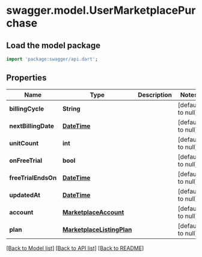 # swagger.model.UserMarketplacePurchase

## Load the model package
```dart
import 'package:swagger/api.dart';
```

## Properties
Name | Type | Description | Notes
------------ | ------------- | ------------- | -------------
**billingCycle** | **String** |  | [default to null]
**nextBillingDate** | [**DateTime**](DateTime.md) |  | [default to null]
**unitCount** | **int** |  | [default to null]
**onFreeTrial** | **bool** |  | [default to null]
**freeTrialEndsOn** | [**DateTime**](DateTime.md) |  | [default to null]
**updatedAt** | [**DateTime**](DateTime.md) |  | [default to null]
**account** | [**MarketplaceAccount**](MarketplaceAccount.md) |  | [default to null]
**plan** | [**MarketplaceListingPlan**](MarketplaceListingPlan.md) |  | [default to null]

[[Back to Model list]](../README.md#documentation-for-models) [[Back to API list]](../README.md#documentation-for-api-endpoints) [[Back to README]](../README.md)

